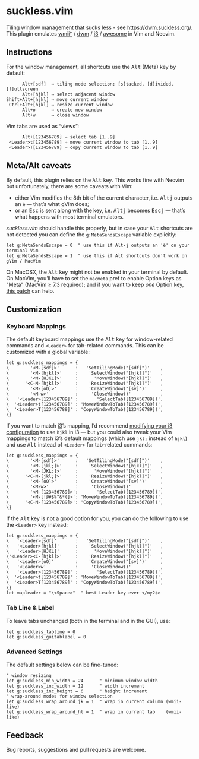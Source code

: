 suckless.vim
================================================================================

Tiling window management that sucks less - see <https://dwm.suckless.org/>. <br>
This plugin emulates [wmii†][1] / [dwm][2] / [i3][3] / [awesome][4] in Vim and Neovim.

  [1]: https://code.google.com/archive/p/wmii/
  [2]: https://dwm.suckless.org/
  [3]: https://i3wm.org/
  [4]: https://awesomewm.org/

Instructions
--------------------------------------------------------------------------------

For the window management, all shortcuts use the <kbd>Alt</kbd> (Meta) key by default:

          Alt+[sdf]  ⇒ tiling mode selection: [s]tacked, [d]ivided, [f]ullscreen
          Alt+[hjkl] ⇒ select adjacent window
    Shift+Alt+[hjkl] ⇒ move current window
     Ctrl+Alt+[hjkl] ⇒ resize current window
          Alt+o      ⇒ create new window
          Alt+w      ⇒ close window

Vim tabs are used as “views”:

          Alt+[123456789] ⇒ select tab [1..9]
     <Leader>t[123456789] ⇒ move current window to tab [1..9]
     <Leader>T[123456789] ⇒ copy current window to tab [1..9]


Meta/Alt caveats
--------------------------------------------------------------------------------

By default, this plugin relies on the <kbd>Alt</kbd> key. This works fine with Neovim but unfortunately, there are some caveats with Vim:

* either Vim modifies the 8th bit of the current character, i.e. <kbd>Alt</kbd><kbd>j</kbd> outputs an `ê` — that’s what gVim does;
* or an <kbd>Esc</kbd> is sent along with the key, i.e. <kbd>Alt</kbd><kbd>j</kbd> becomes <kbd>Esc</kbd><kbd>j</kbd> — that’s what happens with most terminal emulators.


*suckless.vim* should handle this properly, but in case your <kbd>Alt</kbd> shortcuts are not detected you can define the `g:MetaSendsEscape` variable explicitly:

```vim
let g:MetaSendsEscape = 0  " use this if Alt-j outputs an 'ê' on your terminal Vim
let g:MetaSendsEscape = 1  " use this if Alt shortcuts don't work on gVim / MacVim
```

On MacOSX, the <kbd>Alt</kbd> key might not be enabled in your terminal by default. On MacVim, you’ll have to set the ``macmeta`` pref to enable Option keys as "Meta" (MacVim ≥ 7.3 required); and if you want to keep *one* Option key, [this patch](https://gist.github.com/666875) can help.


Customization
--------------------------------------------------------------------------------

### Keyboard Mappings

The default keyboard mappings use the <kbd>Alt</kbd> key for window-related commands and `<Leader>` for tab-related commands. This can be customized with a global variable:

```vim
let g:suckless_mappings = {
\        '<M-[sdf]>'      :   'SetTilingMode("[sdf]")'    ,
\        '<M-[hjkl]>'     :    'SelectWindow("[hjkl]")'   ,
\        '<M-[HJKL]>'     :      'MoveWindow("[hjkl]")'   ,
\      '<C-M-[hjkl]>'     :    'ResizeWindow("[hjkl]")'   ,
\        '<M-[oO]>'       :    'CreateWindow("[sv]")'     ,
\        '<M-w>'          :     'CloseWindow()'           ,
\   '<Leader>[123456789]' :       'SelectTab([123456789])',
\  '<Leader>t[123456789]' : 'MoveWindowToTab([123456789])',
\  '<Leader>T[123456789]' : 'CopyWindowToTab([123456789])',
\}
```

If you want to match [i3][3]’s mapping, I’d recommend [modifying your i3 configuration][5] to use `hjkl` in i3 — but you could also tweak your Vim mappings to match i3’s default mappings (which use `jkl;` instead of `hjkl`) and use <kbd>Alt</kbd> instead of `<Leader>` for tab-related commands:

  [5]: https://github.com/fabi1cazenave/dotFiles/blob/master/config/i3/config

```vim
let g:suckless_mappings = {
\        '<M-[sdf]>'      :   'SetTilingMode("[sdf]")'    ,
\        '<M-[jkl;]>'     :    'SelectWindow("[hjkl]")'   ,
\        '<M-[JKL:]>'     :      'MoveWindow("[hjkl]")'   ,
\      '<C-M-[jkl;]>'     :    'ResizeWindow("[hjkl]")'   ,
\        '<M-[oO]>'       :    'CreateWindow("[sv]")'     ,
\        '<M-w>'          :     'CloseWindow()'           ,
\        '<M-[123456789]>':       'SelectTab([123456789])',
\        '<M-[!@#$%^&*(]>': 'MoveWindowToTab([123456789])',
\      '<C-M-[123456789]>': 'CopyWindowToTab([123456789])',
\}
```

If  the <kbd>Alt</kbd> key is not a good option for you, you can do the following to use the `<Leader>` key instead:

```vim
let g:suckless_mappings = {
\   '<Leader>[sdf]'       :   'SetTilingMode("[sdf]")'    ,
\   '<Leader>[hjkl]'      :    'SelectWindow("[hjkl]")'   ,
\   '<Leader>[HJKL]'      :      'MoveWindow("[hjkl]")'   ,
\'<Leader><C-[hjkl]>'     :    'ResizeWindow("[hjkl]")'   ,
\   '<Leader>[oO]'        :    'CreateWindow("[sv]")'     ,
\   '<Leader>w'           :     'CloseWindow()'           ,
\   '<Leader>[123456789]' :       'SelectTab([123456789])',
\  '<Leader>t[123456789]' : 'MoveWindowToTab([123456789])',
\  '<Leader>T[123456789]' : 'CopyWindowToTab([123456789])',
\}
let mapleader = "\<Space>"  " best Leader key ever </my2¢>
```

### Tab Line & Label

To leave tabs unchanged (both in the terminal and in the GUI), use:

```vim
let g:suckless_tabline = 0
let g:suckless_guitablabel = 0
```

### Advanced Settings

The default settings below can be fine-tuned:

```vim
" window resizing
let g:suckless_min_width = 24      " minimum window width
let g:suckless_inc_width = 12      " width increment
let g:suckless_inc_height = 6      " height increment
" wrap-around modes for window selection
let g:suckless_wrap_around_jk = 1  " wrap in current column (wmii-like)
let g:suckless_wrap_around_hl = 1  " wrap in current tab    (wmii-like)
```


Feedback
--------------------------------------------------------------------------------

Bug reports, suggestions and pull requests are welcome.

